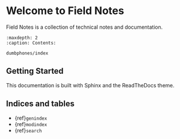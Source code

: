 # Welcome to Field Notes

Field Notes is a collection of technical notes and documentation.

```{toctree}
:maxdepth: 2
:caption: Contents:

dumbphones/index
```

## Getting Started

This documentation is built with Sphinx and the ReadTheDocs theme.

## Indices and tables

* {ref}`genindex`
* {ref}`modindex`
* {ref}`search`
